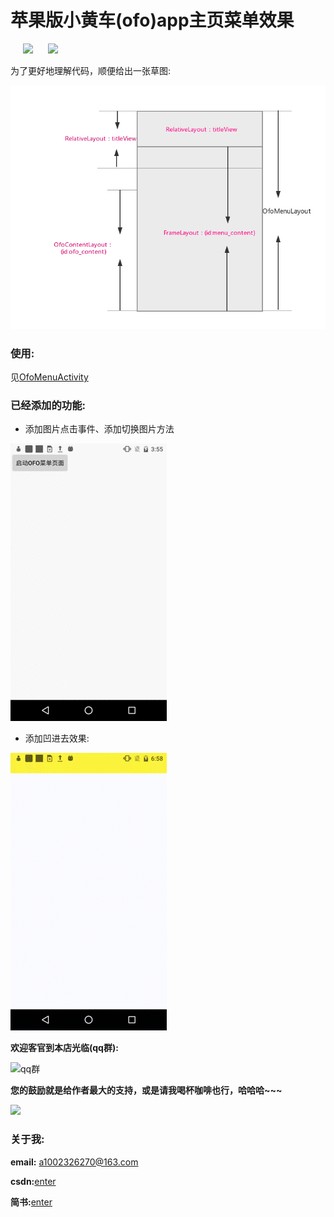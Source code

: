 # 苹果版小黄车(ofo)app主页菜单效果

<div>
  <image hspace="20" src="https://github.com/1002326270xc/OfoMenuView-master/blob/master/photos/小黄车menu效果.gif">
  <image src="https://github.com/1002326270xc/OfoMenuView-master/blob/master/photos/仿制小黄车menu效果.gif">
</div>


为了更好地理解代码，顺便给出一张草图:

![草图.png](https://github.com/1002326270xc/OfoMenuView-master/blob/master/photos/草图.png)

### 使用:
见[OfoMenuActivity](https://github.com/1002326270xc/OfoMenuView-master/blob/master/app/src/main/java/com/single/ofomenu/OfoMenuActivity.java)

### 已经添加的功能:
- 添加图片点击事件、添加切换图片方法

![草图.png](https://github.com/1002326270xc/OfoMenuView-master/blob/master/photos/添加图片点击事件,切换图片.gif)

- 添加凹进去效果:

![草图.png](https://github.com/1002326270xc/OfoMenuView-master/blob/master/photos/凹进去的menu效果.gif)


**欢迎客官到本店光临(qq群):**

<image src="https://github.com/1002326270xc/LayoutManager-FlowLayout/blob/master/photos/IMG_0221.jpg" width="200" width="200" title="qq群"/>

**您的鼓励就是给作者最大的支持，或是请我喝杯咖啡也行，哈哈哈~~~**

<image src="https://github.com/xiangcman/LayoutManager-FlowLayout/blob/master/photos/me.png" width="200" width="200"/>

### 关于我:
**email:** a1002326270@163.com

**csdn:**[enter](http://blog.csdn.net/u010429219/article/details/78042181)

**简书:**[enter](http://www.jianshu.com/p/b52ab6e322fe)
